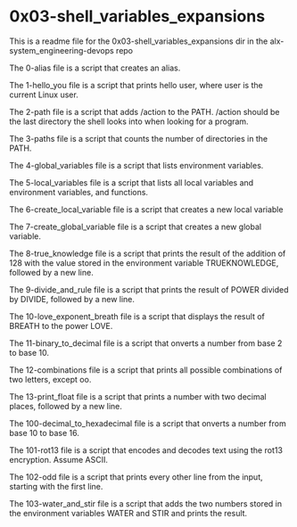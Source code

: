 # 0x03-shell_variables_expansions

This is a readme file for the 0x03-shell_variables_expansions dir in the alx-system_engineering-devops repo

The 0-alias file is a script that creates an alias.

The 1-hello_you file is a script that prints hello user, where user is the current Linux user.

The 2-path file is a script that adds /action to the PATH. /action should be the last directory the shell looks into when looking for a program.

The 3-paths file is a script that counts the number of directories in the PATH.

The 4-global_variables file is a script that lists environment variables.

The 5-local_variables file is a script that lists all local variables and environment variables, and functions.

The 6-create_local_variable file is a script that creates a new local variable

The 7-create_global_variable file is a script that creates a new global variable.

The 8-true_knowledge file is a script that prints the result of the addition of 128 with the value stored in the environment variable TRUEKNOWLEDGE, followed by a new line.

The 9-divide_and_rule file is a script that prints the result of POWER divided by DIVIDE, followed by a new line.

The 10-love_exponent_breath file is a script that displays the result of BREATH to the power LOVE.

The 11-binary_to_decimal file is a script that onverts a number from base 2 to base 10.

The 12-combinations file is a script that prints all possible combinations of two letters, except oo.

The 13-print_float file is a script that prints a number with two decimal places, followed by a new line.

The 100-decimal_to_hexadecimal file is a script that onverts a number from base 10 to base 16.

The 101-rot13 file is a script that encodes and decodes text using the rot13 encryption. Assume ASCII.

The 102-odd file is a script that prints every other line from the input, starting with the first line.

The 103-water_and_stir file is a script that  adds the two numbers stored in the environment variables WATER and STIR and prints the result.
